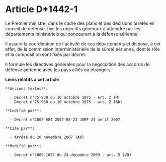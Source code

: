 # Article D*1442-1

Le Premier ministre, dans le cadre des plans et des décisions arrêtés en conseil de défense, fixe les objectifs généraux à
atteindre par les départements ministériels qui concourent à la défense aérienne.

Il assure la coordination de l'activité de ces départements et dispose, à cet effet, de la commission interministérielle de
la sûreté aérienne, dont le rôle et la composition sont fixés par décret.

Il formule les directives générales pour la négociation des accords de défense aérienne avec les pays alliés ou étrangers.

**Liens relatifs à cet article**

	**Anciens textes**:

	  - Décret n°75-930 du 10 octobre 1975 - art. 2 (M)
	  - Décret n°75-930 du 10 octobre 1975 - art. 2 (Ab)

	**Codifié par**:

	  - Décret n°2007-584 2007-04-23 JORF 24 avril 2007

	**Cité par**:

	  - Arrêté du 28 novembre 2007 (Ab)

	**Modifié par**:

	  - Décret n°2009-1657 du 24 décembre 2009 - art. 5 (VD)
